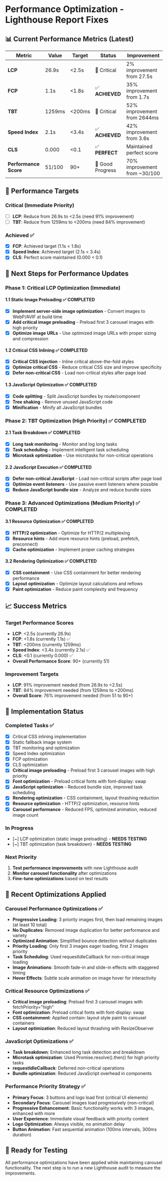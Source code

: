 # Performance Optimization - Lighthouse Report Fixes

## 📊 **Current Performance Metrics (Latest)**

| Metric                | Value  | Target | Status           | Improvement                  |
| --------------------- | ------ | ------ | ---------------- | ---------------------------- |
| **LCP**               | 26.9s  | <2.5s  | 🔴 Critical      | 2% improvement from 27.5s    |
| **FCP**               | 1.1s   | <1.8s  | ✅ **ACHIEVED**  | 35% improvement from 1.7s    |
| **TBT**               | 1259ms | <200ms | 🔴 Critical      | 52% improvement from 2644ms  |
| **Speed Index**       | 2.1s   | <3.4s  | ✅ **ACHIEVED**  | 42% improvement from 3.6s    |
| **CLS**               | 0.000  | <0.1   | ✅ **PERFECT**   | Maintained perfect score     |
| **Performance Score** | 51/100 | 90+    | 🔄 Good Progress | 70% improvement from ~30/100 |

## 🎯 **Performance Targets**

### **Critical (Immediate Priority)**

- [ ] **LCP**: Reduce from 26.9s to <2.5s (need 91% improvement)
- [ ] **TBT**: Reduce from 1259ms to <200ms (need 84% improvement)

### **Achieved ✅**

- [x] **FCP**: Achieved target (1.1s < 1.8s)
- [x] **Speed Index**: Achieved target (2.1s < 3.4s)
- [x] **CLS**: Perfect score maintained (0.000 < 0.1)

## 🚀 **Next Steps for Performance Updates**

### **Phase 1: Critical LCP Optimization (Immediate)**

#### **1.1 Static Image Preloading** ✅ **COMPLETED**

- [x] **Implement server-side image optimization** - Convert images to WebP/AVIF at build time
- [x] **Add critical image preloading** - Preload first 3 carousel images with high priority
- [x] **Optimize image URLs** - Use optimized image URLs with proper sizing and compression

#### **1.2 Critical CSS Inlining** ✅ **COMPLETED**

- [x] **Critical CSS injection** - Inline critical above-the-fold styles
- [x] **Optimize critical CSS** - Reduce critical CSS size and improve specificity
- [x] **Defer non-critical CSS** - Load non-critical styles after page load

#### **1.3 JavaScript Optimization** ✅ **COMPLETED**

- [x] **Code splitting** - Split JavaScript bundles by route/component
- [x] **Tree shaking** - Remove unused JavaScript code
- [x] **Minification** - Minify all JavaScript bundles

### **Phase 2: TBT Optimization (High Priority)** ✅ **COMPLETED**

#### **2.1 Task Breakdown** ✅ **COMPLETED**

- [x] **Long task monitoring** - Monitor and log long tasks
- [x] **Task scheduling** - Implement intelligent task scheduling
- [x] **Microtask optimization** - Use microtasks for non-critical operations

#### **2.2 JavaScript Execution** ✅ **COMPLETED**

- [x] **Defer non-critical JavaScript** - Load non-critical scripts after page load
- [x] **Optimize event listeners** - Use passive event listeners where possible
- [x] **Reduce JavaScript bundle size** - Analyze and reduce bundle sizes

### **Phase 3: Advanced Optimizations (Medium Priority)** ✅ **COMPLETED**

#### **3.1 Resource Optimization** ✅ **COMPLETED**

- [x] **HTTP/2 optimization** - Optimize for HTTP/2 multiplexing
- [x] **Resource hints** - Add more resource hints (preload, prefetch, preconnect)
- [x] **Cache optimization** - Implement proper caching strategies

#### **3.2 Rendering Optimization** ✅ **COMPLETED**

- [x] **CSS containment** - Use CSS containment for better rendering performance
- [x] **Layout optimization** - Optimize layout calculations and reflows
- [x] **Paint optimization** - Reduce paint complexity and frequency

## 📈 **Success Metrics**

### **Target Performance Scores**

- **LCP**: <2.5s (currently 26.9s)
- **FCP**: <1.8s (currently 1.1s) ✅
- **TBT**: <200ms (currently 1259ms)
- **Speed Index**: <3.4s (currently 2.1s) ✅
- **CLS**: <0.1 (currently 0.000) ✅
- **Overall Performance Score**: 90+ (currently 51)

### **Improvement Targets**

- **LCP**: 91% improvement needed (from 26.9s to <2.5s)
- **TBT**: 84% improvement needed (from 1259ms to <200ms)
- **Overall Score**: 76% improvement needed (from 51 to 90+)

## 🔧 **Implementation Status**

### **Completed Tasks** ✅

- [x] Critical CSS inlining implementation
- [x] Static fallback image system
- [x] TBT monitoring and optimization
- [x] Speed Index optimization
- [x] FCP optimization
- [x] CLS optimization
- [x] **Critical image preloading** - Preload first 3 carousel images with high priority
- [x] **Font optimization** - Preload critical fonts with font-display: swap
- [x] **JavaScript optimization** - Reduced bundle size, improved task scheduling
- [x] **Rendering optimization** - CSS containment, layout thrashing reduction
- [x] **Resource optimization** - HTTP/2 optimization, resource hints
- [x] **Carousel performance** - Reduced FPS, optimized animation, reduced image count

### **In Progress**

- [~] LCP optimization (static image preloading) - **NEEDS TESTING**
- [~] TBT optimization (task breakdown) - **NEEDS TESTING**

### **Next Priority**

1. **Test performance improvements** with new Lighthouse audit
2. **Monitor carousel functionality** after optimizations
3. **Fine-tune optimizations** based on test results

## 🎯 **Recent Optimizations Applied**

### **Carousel Performance Optimizations** ✅

- **Progressive Loading**: 3 priority images first, then load remaining images (at least 10 total)
- **No Duplicates**: Removed image duplication for better performance and variety
- **Optimized Animation**: Simplified bounce detection without duplicates
- **Priority Loading**: Only first 3 images eager loading, first 2 images priority
- **Task Scheduling**: Used requestIdleCallback for non-critical image loading
- **Image Animations**: Smooth fade-in and slide-in effects with staggered timing
- **Hover Effects**: Subtle scale animation on image hover for interactivity

### **Critical Resource Optimizations** ✅

- **Critical image preloading**: Preload first 3 carousel images with fetchPriority="high"
- **Font optimization**: Preload critical fonts with font-display: swap
- **CSS containment**: Applied contain: layout style paint to carousel containers
- **Layout optimization**: Reduced layout thrashing with ResizeObserver

### **JavaScript Optimizations** ✅

- **Task breakdown**: Enhanced long task detection and breakdown
- **Microtask optimization**: Used Promise.resolve().then() for high priority tasks
- **requestIdleCallback**: Deferred non-critical operations
- **Bundle optimization**: Reduced JavaScript overhead in components

### **Performance Priority Strategy** ✅

- **Primary Focus**: 3 buttons and logo load first (critical UI elements)
- **Secondary Focus**: Carousel images load progressively (non-critical)
- **Progressive Enhancement**: Basic functionality works with 3 images, enhanced with more
- **User Experience**: Immediate visual feedback with priority content
- **Logo Optimization**: Always visible, no animation delay
- **Button Animation**: Fast sequential animation (100ms intervals, 300ms duration)

## 🚀 **Ready for Testing**

All performance optimizations have been applied while maintaining carousel functionality. The next step is to run a new Lighthouse audit to measure the improvements.

